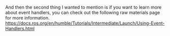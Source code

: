 
And then the second thing I wanted to mention is if you want to learn more about event handlers, you can check out the following raw materials page for more information. 
https://docs.ros.org/en/humble/Tutorials/Intermediate/Launch/Using-Event-Handlers.html 
